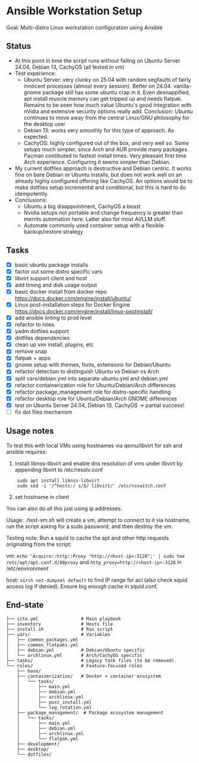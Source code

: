 # Ansible Workstation Setup

Goal:       Multi-distro Linux workstation configuration using Ansible

## Status

- At this point in time the script runs without failing on Ubuntu Server 24.04, Debian 13, CachyOS (all tested in vm)
- Test experience:
    - Ubuntu Server: very clunky on 25.04 with random segfaults of fairly innocent processes (almost every session). Better on 24.04. vanilla-gnome package still has some ubuntu crap in it. Even desnappified, apt install muscle memory can get tripped up and needs flatpak. Remains to be seen how much value Ubuntu's good integration with nVidia and extensive security options really add. Conclusion: Ubuntu continues to move away from the central Linux/GNU philosophy for the desktop user
    - Debian 13: works very smoothly for this type of approach. As expected.
    - CachyOS: highly configured out of the box, and very well so. Some setups much simpler, since Arch and AUR provide many packages. Pacman contibuted to fastest install times. Very pleasant first time Arch experience. Configuring it seems simpler than Debian.
- My current dotfiles approach is destructive and Debian centric. It works fine on bare Debian or Ubuntu installs, but does not work well on an already highly configured offering like CachyOS. An options would be to make dotfiles setup incremental and conditional, but this is hard to do idempotently.
- Conclusions:
    - Ubuntu a big disappointment, CachyOS a beast
    - Nvidia setups not portable and change frequency is greater than merrits automation here. Latter also for most AI/LLM stuff.
    - Automate commonly used container setup with a flexible backup/restore strategy

## Tasks

- [x] basic ubuntu package installs
- [x] factor out some distro specific vars
- [x] libvirt support client and host
- [x] add timing and disk usage output
- [x] basic docker install from docker repo https://docs.docker.com/engine/install/ubuntu/
- [x] Linux post-installation steps for Docker Engine https://docs.docker.com/engine/install/linux-postinstall/
- [x] add ansible linting to prod level
- [x] refactor to roles
- [x] yadm dotfiles support
- [x] dotfiles dependencies
- [x] clean up vim install, plugins, etc
- [x] remove snap
- [x] flatpak + apps
- [x] gnome setup with themes, fonts, extensions for Debian/Ubuntu
- [x] refactor detection to distinguish Ubuntu vs Debian vs Arch
- [x] split vars/debian.yml into separate ubuntu.yml and debian.yml
- [x] refactor containerization role for Ubuntu/Debian/Arch differences
- [x] refactor package_management role for distro-specific handling
- [x] refactor desktop role for Ubuntu/Debian/Arch GNOME differences
- [x] test on Ubuntu Server 24.04, Debian 13, CachyOS -> partial success!
- [ ] fix dot files mechanism

## Usage notes

To test this with local VMs using hostnames via qemu/libvirt for ssh and ansible requires:

1. install libnss-libvirt and enable dns resolution of vms under libvirt by appending libvirt to /etc/resolv.conf


```
    sudo apt install libnss-libvirt
    sudo sed -i '/^hosts:/ s/$/ libvirt/' /etc/nsswitch.conf
```

2. set hostname in client

You can also do all this just using ip addresses.

Usage: ./test-vm.sh will create a vm, attempt to connect to it via hostname, run the script asking for a sudo password, and then destroy the vm.

Testing note: Run a squid to cache the apt and other http requests originating from the script:

vm: ```echo 'Acquire::http::Proxy "http://<host-ip>:3128";' | sudo tee /etc/apt/apt.conf.d/80proxy``` and  ```http_proxy=http://<host-ip>:3128``` in /etc/environment

host: ```virsh net-dumpxml default``` to find IP range for acl (also check squid access log if denied). Ensure big enough cache in squid.conf.

## End-state
```
├── site.yml                # Main playbook
├── inventory               # Hosts file
├── install.sh              # Run script
├── vars/                   # Variables
│   ├── common_packages.yml
│   ├── common_flatpaks.yml
│   ├── debian.yml          # Debian/Ubuntu specific
│   └── archlinux.yml       # Arch/CachyOS specific
├── tasks/                  # Legacy task files (to be removed)
└── roles/                  # Feature-focused roles
    ├── base/
    ├── containerization/   # Docker + container ecosystem
    │   └── tasks/
    │       ├── main.yml
    │       ├── debian.yml
    │       ├── archlinux.yml
    │       ├── post_install.yml
    │       └── log_rotation.yml
    ├── package_management/  # Package ecosystem management
    │   └── tasks/
    │       ├── main.yml
    │       ├── debian.yml
    │       ├── archlinux.yml
    │       └── flatpak.yml
    ├── development/
    ├── desktop/
    └── dotfiles/
```
